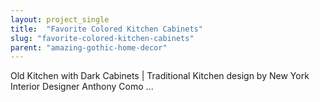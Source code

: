 ```yaml
---
layout: project_single
title:  "Favorite Colored Kitchen Cabinets"
slug: "favorite-colored-kitchen-cabinets"
parent: "amazing-gothic-home-decor"
---
```

Old Kitchen with Dark Cabinets | Traditional Kitchen design by New York Interior Designer Anthony Como ...